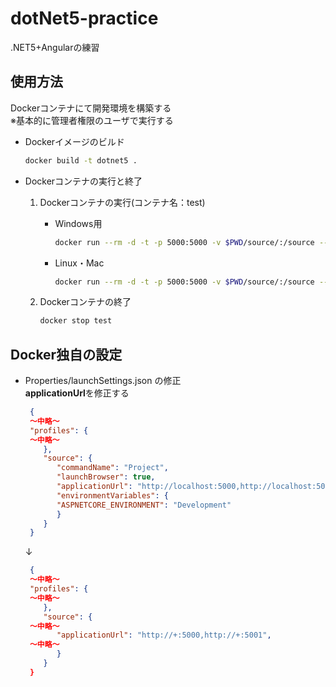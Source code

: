 # dotNet5-practice
.NET5+Angularの練習 

## 使用方法
Dockerコンテナにて開発環境を構築する  
※基本的に管理者権限のユーザで実行する

* Dockerイメージのビルド
   ```sh
   docker build -t dotnet5 .
   ```

* Dockerコンテナの実行と終了
  1. Dockerコンテナの実行(コンテナ名：test)
     * Windows用
       ```sh
       docker run --rm -d -t -p 5000:5000 -v $PWD/source/:/source --name test  --env-file=windows.env dotnet5 
       ```
     * Linux・Mac
       ```sh
       docker run --rm -d -t -p 5000:5000 -v $PWD/source/:/source --name test dotnet5 
       ```

  1. Dockerコンテナの終了
     ```sh
     docker stop test
     ```

## Docker独自の設定
* Properties/launchSettings.json の修正  
  **applicationUrl**を修正する  
  ```json
   {
   〜中略〜
   "profiles": {
   〜中略〜
      },
      "source": {
         "commandName": "Project",
         "launchBrowser": true,
         "applicationUrl": "http://localhost:5000,http://localhost:5001",
         "environmentVariables": {
         "ASPNETCORE_ENVIRONMENT": "Development"
         }
      }
   }
  ```
  ↓
  ```json
   {
   〜中略〜
   "profiles": {
   〜中略〜
      },
      "source": {
   〜中略〜
         "applicationUrl": "http://+:5000,http://+:5001",
   〜中略〜
         }
      }
   }
  ```
